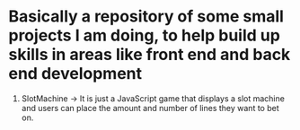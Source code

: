 # Basically a repository of some small projects I am doing, to help build up skills in areas like front end and back end development

1) SlotMachine -> It is just a JavaScript game that displays a slot machine and users can place the amount and number of lines they want to bet on. 

